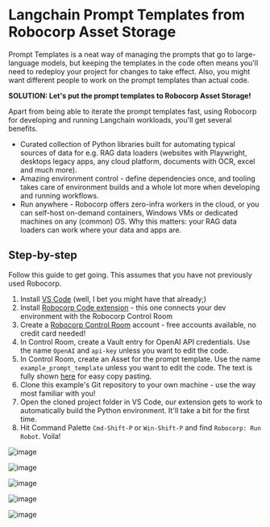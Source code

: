# Langchain Prompt Templates from Robocorp Asset Storage

Prompt Templates is a neat way of managing the prompts that go to large-language models, but keeping the templates in the code often means you'll need to redeploy your project for changes to take effect. Also, you might want different people to work on the prompt templates than actual code.

**SOLUTION: Let's put the prompt templates to Robocorp Asset Storage!**

Apart from being able to iterate the prompt templates fast, using Robocorp for developing and running Langchain workloads, you'll get several benefits.

- Curated collection of Python libraries built for automating typical sources of data for e.g. RAG data loaders (websites with Playwright, desktops legacy apps, any cloud platform, documents with OCR, excel and much more).
- Amazing environment control - define dependencies once, and tooling takes care of environment builds and a whole lot more when developing and running workflows.
- Run anywhere - Robocorp offers zero-infra workers in the cloud, or you can self-host on-demand containers, Windows VMs or dedicated machines on any (common) OS. Why this matters: your RAG data loaders can work where your data and apps are.

## Step-by-step

Follow this guide to get going. This assumes that you have not previously used Robocorp.

1. Install [VS Code](https://code.visualstudio.com/) (well, I bet you might have that already;)
2. Install [Robocorp Code extension](https://marketplace.visualstudio.com/items?itemName=robocorp.robocorp-code) - this one connects your dev environment with the Robocorp Control Room
3. Create a [Robocorp Control Room](https://cloud.robocorp.com) account - free accounts available, no credit card needed!
4. In Control Room, create a Vault entry for OpenAI API credentials. Use the name `OpenAI` and `api-key` unless you want to edit the code.
5. In Control Room, create an Asset for the prompt template. Use the name `example_prompt_template` unless you want to edit the code. The text is fully shown [here](prompt_template.txt) for easy copy pasting.
6. Clone this example's Git repository to your own machine - use the way most familiar with you!
7. Open the cloned project folder in VS Code, our extension gets to work to automatically build the Python environment. It'll take a bit for the first time.
8. Hit Command Palette `Cmd-Shift-P` or `Win-Shift-P` and find `Robocorp: Run Robot`. Voila!


![image](https://github.com/tonnitommi/example-prompt-template-assets/assets/40179958/4f810d28-ea55-41c0-a4f8-148475d8c954)

![image](https://github.com/tonnitommi/example-prompt-template-assets/assets/40179958/32ce1c03-ae0c-4840-9e79-9d98af054c03)

![image](https://github.com/tonnitommi/example-prompt-template-assets/assets/40179958/ee533d47-dbdf-4fd1-9d3a-3dc7b63b7a06)

![image](https://github.com/tonnitommi/example-prompt-template-assets/assets/40179958/a174f7ac-db32-4b78-9dbe-6132f1c420fd)

![image](https://github.com/tonnitommi/example-prompt-template-assets/assets/40179958/73804534-306e-4383-a1d6-525fb240c04e)




